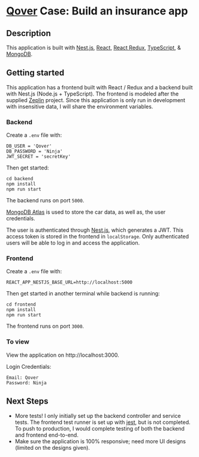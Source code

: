 # [Qover](https://www.qover.com/) Case: Build an insurance app

## Description

This application is built with [Nest.js](https://github.com/nestjs/nest), [React](https://reactjs.org/), [React Redux](https://react-redux.js.org/), [TypeScript](https://www.typescriptlang.org/), & [MongoDB](https://www.mongodb.com/atlas/database).

## Getting started

This application has a frontend built with React / Redux and a backend built with Nest.js (Node.js + TypeScript). The frontend is modeled after the supplied [Zeplin](https://zeplin.io/) project. Since this application is only run in development with insensitive data, I will share the environment variables.

### Backend

Create a `.env` file with:

```
DB_USER = 'Qover'
DB_PASSWORD = 'Ninja'
JWT_SECRET = 'secretKey'
```

Then get started:

```
cd backend
npm install
npm run start
```

The backend runs on port `5000`.

[MongoDB Atlas](https://cloud.mongodb.com/v2/61e98b2d379a532d41a1bb6a#metrics/replicaSet/61e98c925d49dd4d31b25535/explorer/nestjs/) is used to store the car data, as well as, the user credentials.

The user is authenticated through [Nest.js](https://docs.nestjs.com/security/authentication), which generates a JWT. This access token is stored in the frontend in `localStorage`. Only authenticated users will be able to log in and access the application.

### Frontend

Create a `.env` file with:

```
REACT_APP_NESTJS_BASE_URL=http://localhost:5000
```

Then get started in another terminal while backend is running:

```
cd frontend
npm install
npm run start
```

The frontend runs on port `3000`.

### To view

View the application on http://localhost:3000.

Login Credentials:

```
Email: Qover
Password: Ninja
```

## Next Steps

- More tests! I only initially set up the backend controller and service tests. The frontend test runner is set up with [jest](https://jestjs.io/), but is not completed. To push to production, I would complete testing of both the backend and frontend end-to-end.
- Make sure the application is 100% responsive; need more UI designs (limited on the designs given).
